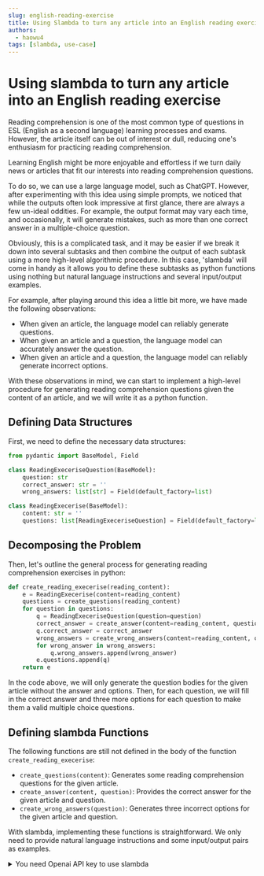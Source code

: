 ```yaml
---
slug: english-reading-exercise
title: Using Slambda to turn any article into an English reading exercise
authors:
  - haowu4
tags: [slambda, use-case]
---
```



# Using slambda to turn any article into an English reading exercise

Reading comprehension is one of the most common type of questions in ESL (English as a second language) learning processes and exams. However, the article itself can be out of interest or dull, reducing one's enthusiasm for practicing reading comprehension.

Learning English might be more enjoyable and effortless if we turn daily news or articles that fit our interests into reading comprehension questions.

To do so, we can use a large language model, such as ChatGPT. However, after experimenting with this idea using simple prompts, we noticed that while the outputs often look impressive at first glance, there are always a few un-ideal oddities. For example, the output format may vary each time, and occasionally, it will generate mistakes, such as more than one correct answer in a multiple-choice question.

Obviously, this is a complicated task, and it may be easier if we break it down into several subtasks and then combine the output of each subtask using a more high-level algorithmic procedure. In this case, 'slambda' will come in handy as it allows you to define these subtasks as python functions using nothing but natural language instructions and several input/output examples.

For example, after playing around this idea a little bit more, we have made the following observations:

* When given an article, the language model can reliably generate questions.
* When given an article and a question, the language model can accurately answer the question.
* When given an article and a question, the language model can reliably generate incorrect options.

With these observations in mind, we can start to implement a high-level procedure for generating reading comprehension questions given the content of an article, and we will write it as a python function.

## Defining Data Structures

First, we need to define the necessary data structures:

```python
from pydantic import BaseModel, Field

class ReadingExeceriseQuestion(BaseModel):
    question: str
    correct_answer: str = ''
    wrong_answers: list[str] = Field(default_factory=list)

class ReadingExecerise(BaseModel):
    content: str = ''
    questions: list[ReadingExeceriseQuestion] = Field(default_factory=list)
```


## Decomposing the Problem

Then, let's outline the general process for generating reading comprehension exercises in python:


```python
def create_reading_execerise(reading_content):
    e = ReadingExecerise(content=reading_content)
    questions = create_questions(reading_content)
    for question in questions:
        q = ReadingExeceriseQuestion(question=question)
        correct_answer = create_answer(content=reading_content, question=question)
        q.correct_answer = correct_answer
        wrong_answers = create_wrong_answers(content=reading_content, question=question)
        for wrong_answer in wrong_answers:
            q.wrong_answers.append(wrong_answer)
        e.questions.append(q)
    return e

```

In the code above, we will only generate the question bodies for the given article without the answer and options. Then, for each question, we will fill in the correct answer and three more options for each question to make them a valid multiple choice questions.

## Defining slambda Functions

The following functions are still not defined in the body of the function `create_reading_execerise`:

* `create_questions(content)`: Generates some reading comprehension questions for the given article.
* `create_answer(content, question)`: Provides the correct answer for the given article and question.
* `create_wrong_answers(question)`: Generates three incorrect options for the given article and question.


With slambda, implementing these functions is straightforward. We only need to provide natural language instructions and some input/output pairs as examples.


<details><summary>You need Openai API key to use slambda
</summary>

To learn more about how to load openai API key，you can visit <a href="/docs/tips/apikey" target="_blank">our related article</a>

```python title="how to load Openai API key"
import openai
from dotenv import load_dotenv
# This file contains OpenAI API KEY
load_dotenv(dotenv_path=os.path.expanduser('.env.local'))

# Load openai.api_key with environmental variable OPENAI_API_KEY
openai.api_key = os.getenv('OPENAI_API_KEY')

```

```python
from slambda import Example, LmFunction, GptApiOptions

create_questions = LmFunction.create(
    instruction="Create 5 toefl reading questions for given article, return in json array format",
    examples=[
        Example(
            input="""
Starting in July, the Test of English as a Foreign Language (TOEFL) will be reduced by one hour, becoming a two-hour exam. This change is aimed at increasing the competitiveness of TOEFL, which has faced competition from Duolingo, a language testing provider with a one-hour test. While many colleges have adopted test-optional policies for admissions, they still require English proficiency tests for non-native English speakers. The change will not affect the shorter TOEFL Essentials Test introduced in 2021 and will not impact the pricing of the longer TOEFL iBT exam. TOEFL representatives argue that their test remains superior to Duolingo's.
Specific changes to the new TOEFL iBT include a shorter reading section, a more concise writing task, and the removal of unscored test questions. Duolingo, however, remains confident in its own approach and widespread acceptance among U.S. colleges. TOEFL's executive director reports growing test volumes in recent years, particularly in key markets like China and India, emphasizing their commitment to innovation and maintaining high standards of validity, reliability, security, and fairness.            
            """,
            output=[
"What is the primary reason for the reduction in the duration of the TOEFL exam?",
"How long will the TOEFL exam be after the reduction in July?",
"Which language testing provider has posed competition to TOEFL with a one-hour test?",
"Why do colleges with test-optional policies still require English proficiency tests for non-native English speakers?",
"What is the TOEFL Essentials Test, and how is it related to the TOEFL iBT exam?",
            ],
        )
    ]
)


create_answer = LmFunction.create(
    instruction="Answer the question base on the given article",
    examples=[
        Example(
            input={
                'content': """
Starting in July, the Test of English as a Foreign Language (TOEFL) will be reduced by one hour, becoming a two-hour exam. This change is aimed at increasing the competitiveness of TOEFL, which has faced competition from Duolingo, a language testing provider with a one-hour test. While many colleges have adopted test-optional policies for admissions, they still require English proficiency tests for non-native English speakers. The change will not affect the shorter TOEFL Essentials Test introduced in 2021 and will not impact the pricing of the longer TOEFL iBT exam. TOEFL representatives argue that their test remains superior to Duolingo's.
Specific changes to the new TOEFL iBT include a shorter reading section, a more concise writing task, and the removal of unscored test questions. Duolingo, however, remains confident in its own approach and widespread acceptance among U.S. colleges. TOEFL's executive director reports growing test volumes in recent years, particularly in key markets like China and India, emphasizing their commitment to innovation and maintaining high standards of validity, reliability, security, and fairness.                
                """.strip(),
                'question': 'How long will the TOEFL exam be after the reduction in July?'
            },
            output='After the reduction in July, the TOEFL exam will be two hours long.',
        )
    ]
)

create_wrong_answers = LmFunction.create(
    instruction="Give 3 wrong answers for the question base on the given article, in json array format",
    examples=[
        Example(
            input={
                'content': """
Starting in July, the Test of English as a Foreign Language (TOEFL) will be reduced by one hour, becoming a two-hour exam. This change is aimed at increasing the competitiveness of TOEFL, which has faced competition from Duolingo, a language testing provider with a one-hour test. While many colleges have adopted test-optional policies for admissions, they still require English proficiency tests for non-native English speakers. The change will not affect the shorter TOEFL Essentials Test introduced in 2021 and will not impact the pricing of the longer TOEFL iBT exam. TOEFL representatives argue that their test remains superior to Duolingo's.
Specific changes to the new TOEFL iBT include a shorter reading section, a more concise writing task, and the removal of unscored test questions. Duolingo, however, remains confident in its own approach and widespread acceptance among U.S. colleges. TOEFL's executive director reports growing test volumes in recent years, particularly in key markets like China and India, emphasizing their commitment to innovation and maintaining high standards of validity, reliability, security, and fairness.                
                """.strip(),
                'question': 'How long will the TOEFL exam be after the reduction in July?'
            },
            output=[
                'After the reduction in July, the TOEFL exam will be 24 hours long.',
                'The TOEFL exam will become a 30-minute test after the reduction in July.',
                'TOEFL exam duration will increase to 5 hours after the reduction in July.',
            ],
        )
    ]
)


def create_reading_execerise(reading_content):
    e = ReadingExecerise(content=reading_content)
    questions = create_questions(reading_content)
    for question in questions:
        q = ReadingExeceriseQuestion(question=question)
        correct_answer = create_answer(content=reading_content, question=question)
        q.correct_answer = correct_answer
        wrong_answers = create_wrong_answers(content=reading_content, question=question)
        for wrong_answer in wrong_answers:
            q.wrong_answers.append(wrong_answer)
        e.questions.append(q)
    return e


response = create_reading_execerise(article)

```

In the example above, both `create_questions` and `create_wrong_answers` return a `list[str]`, while `create_answer` returns a single `str`.

## Generating a printable PDF

Now, with everything defined, we can run the code defined above. However, its output format is in a pydantic model, which is not very human-readable. So, we need to render this content to a PDF file so we can print it out and use it as real study material. In this case, we can generate a markdown file from the `ReadingExecerise` instance and use the open-source tool [Pandoc](https://pandoc.org/) to convert the markdown into a PDF.

We can use the following code to generate markdown.

```python
from random import shuffle

def shuffle_options(correct_option, wrong_options):
    l = [*wrong_options, correct_option]
    shuffle(l)
    return l, l.index(correct_option)
    
def question_to_markdown(q):
    ([oa, ob, oc, od], ans_idx) = shuffle_options(q.correct_answer, q.wrong_answers)
    ans_key = chr(ord('A') + ans_idx)
    return f"""
{q.question}

[ ] A. {oa}

[ ] B. {ob}

[ ] C. {oc}

[ ] D. {od}

    """.strip(), ans_key


def execerise_to_markdown(e):
    
    questions_and_key = [question_to_markdown(x) for x in e.questions]
    questions = ''
    answers = '# Ansers:\n\n'
    content = '\n\n'.join(e.content.split('\n'))
    for i, (q, k) in enumerate(questions_and_key):
        questions += f"## Question {i + 1 }\n\n"
        questions += q
        questions += '\n\n\n'
        
        answers += f"* Question {i + 1 :<2} : {k}\n\n"        
    
    main = f"""
# Article

{content}


# Questions

{questions}
    """.strip()
    
    
    return main + "\n\pagebreak\n" + answers


# Generate the markdown file
md_output = execerise_to_markdown(response)
with open('./output.md', 'w') as out:
    out.write(md_output)

```

Now we have the markdown file, we can [pandoc](https://pandoc.org/) to compile it into a pdf file. For more details on pandoc, such as how to install and other usage, you can refer to the [pando's official website](https://pandoc.org/).


```bash
pandoc output.md  -o output.pdf
```

## The complete source code:

```python
import os
import openai

from dotenv import load_dotenv
from slambda import Example, LmFunction, GptApiOptions
from pydantic import BaseModel, Field
from random import shuffle

# This file contains the OpenAI API KEY

load_dotenv(dotenv_path=os.path.expanduser('.env.local'))

# Read OPENAI_API_KEY from environment variables

openai.api_key = os.getenv('OPENAI_API_KEY')

if openai.api_key is None:
    print("您需要载入OPENAI_API_KEY")
    raise ValueError('找不到OPENAI_API_KEY')

# Define Data Structures

class ReadingExeceriseQuestion(BaseModel):
    question: str
    correct_answer: str = ''
    wrong_answers: list[str] = Field(default_factory=list)

class ReadingExecerise(BaseModel):
    content: str = ''
    questions: list[ReadingExeceriseQuestion] = Field(default_factory=list)


# Define Slambda functions

create_questions = LmFunction.create(
    instruction="Create 5 toefl reading questions for given article, return in json array format",
    examples=[
        Example(
            input="""
Starting in July, the Test of English as a Foreign Language (TOEFL) will be reduced by one hour, becoming a two-hour exam. This change is aimed at increasing the competitiveness of TOEFL, which has faced competition from Duolingo, a language testing provider with a one-hour test. While many colleges have adopted test-optional policies for admissions, they still require English proficiency tests for non-native English speakers. The change will not affect the shorter TOEFL Essentials Test introduced in 2021 and will not impact the pricing of the longer TOEFL iBT exam. TOEFL representatives argue that their test remains superior to Duolingo's.
Specific changes to the new TOEFL iBT include a shorter reading section, a more concise writing task, and the removal of unscored test questions. Duolingo, however, remains confident in its own approach and widespread acceptance among U.S. colleges. TOEFL's executive director reports growing test volumes in recent years, particularly in key markets like China and India, emphasizing their commitment to innovation and maintaining high standards of validity, reliability, security, and fairness.            
            """,
            output=[
"What is the primary reason for the reduction in the duration of the TOEFL exam?",
"How long will the TOEFL exam be after the reduction in July?",
"Which language testing provider has posed competition to TOEFL with a one-hour test?",
"Why do colleges with test-optional policies still require English proficiency tests for non-native English speakers?",
"What is the TOEFL Essentials Test, and how is it related to the TOEFL iBT exam?",
            ],
        )
    ]
)


create_answer = LmFunction.create(
    instruction="Answer the question base on the given article",
    examples=[
        Example(
            input={
                'content': """
Starting in July, the Test of English as a Foreign Language (TOEFL) will be reduced by one hour, becoming a two-hour exam. This change is aimed at increasing the competitiveness of TOEFL, which has faced competition from Duolingo, a language testing provider with a one-hour test. While many colleges have adopted test-optional policies for admissions, they still require English proficiency tests for non-native English speakers. The change will not affect the shorter TOEFL Essentials Test introduced in 2021 and will not impact the pricing of the longer TOEFL iBT exam. TOEFL representatives argue that their test remains superior to Duolingo's.
Specific changes to the new TOEFL iBT include a shorter reading section, a more concise writing task, and the removal of unscored test questions. Duolingo, however, remains confident in its own approach and widespread acceptance among U.S. colleges. TOEFL's executive director reports growing test volumes in recent years, particularly in key markets like China and India, emphasizing their commitment to innovation and maintaining high standards of validity, reliability, security, and fairness.                
                """.strip(),
                'question': 'How long will the TOEFL exam be after the reduction in July?'
            },
            output='After the reduction in July, the TOEFL exam will be two hours long.',
        )
    ]
)

create_wrong_answers = LmFunction.create(
    instruction="Give 3 wrong answers for the question base on the given article, in json array format",
    examples=[
        Example(
            input={
                'content': """
Starting in July, the Test of English as a Foreign Language (TOEFL) will be reduced by one hour, becoming a two-hour exam. This change is aimed at increasing the competitiveness of TOEFL, which has faced competition from Duolingo, a language testing provider with a one-hour test. While many colleges have adopted test-optional policies for admissions, they still require English proficiency tests for non-native English speakers. The change will not affect the shorter TOEFL Essentials Test introduced in 2021 and will not impact the pricing of the longer TOEFL iBT exam. TOEFL representatives argue that their test remains superior to Duolingo's.
Specific changes to the new TOEFL iBT include a shorter reading section, a more concise writing task, and the removal of unscored test questions. Duolingo, however, remains confident in its own approach and widespread acceptance among U.S. colleges. TOEFL's executive director reports growing test volumes in recent years, particularly in key markets like China and India, emphasizing their commitment to innovation and maintaining high standards of validity, reliability, security, and fairness.                
                """.strip(),
                'question': 'How long will the TOEFL exam be after the reduction in July?'
            },
            output=[
                'After the reduction in July, the TOEFL exam will be 24 hours long.',
                'The TOEFL exam will become a 30-minute test after the reduction in July.',
                'TOEFL exam duration will increase to 5 hours after the reduction in July.',
            ],
        )
    ]
)


# Generate Questions and Options

def create_reading_execerise(reading_content):
    e = ReadingExecerise(content=reading_content)
    questions = create_questions(reading_content)
    for question in questions:
        q = ReadingExeceriseQuestion(question=question)
        correct_answer = create_answer(content=reading_content, question=question)
        q.correct_answer = correct_answer
        wrong_answers = create_wrong_answers(content=reading_content, question=question)
        for wrong_answer in wrong_answers:
            q.wrong_answers.append(wrong_answer)
        e.questions.append(q)
    return e


# Generate Markdown-related Functions

def shuffle_options(correct_option, wrong_options):
    l = [*wrong_options, correct_option]
    shuffle(l)
    return l, l.index(correct_option)

def question_to_markdown(q):
    ([oa, ob, oc, od], ans_idx) = shuffle_options(q.correct_answer, q.wrong_answers)
    ans_key = chr(ord('A') + ans_idx)
    return f"""
{q.question}

[ ] A. {oa}

[ ] B. {ob}

[ ] C. {oc}

[ ] D. {od}

    """.strip(), ans_key


def execerise_to_markdown(e):
    
    questions_and_key = [question_to_markdown(x) for x in e.questions]
    questions = ''
    answers = '# Ansers:\n\n'
    content = '\n\n'.join(e.content.split('\n'))
    for i, (q, k) in enumerate(questions_and_key):
        questions += f"## Question {i + 1 }\n\n"
        questions += q
        questions += '\n\n\n'
        
        answers += f"* Question {i + 1 :<2} : {k}\n\n"        
    
    main = f"""
# Article

{content}

# Questions

{questions}
    """.strip()

    return main + "\n\pagebreak\n" + answers



# Done defining functions, let's test them.

article = """
As house prices have climbed, saving for a down payment is out of reach for many Canadians, particularly young people. Today, the Honourable Marc Miller, Minister of Immigration, Refugees and Citizenship, shared how the new tax-free First Home Savings Account is available and helping put home ownership back within reach of Canadians across the country.
The new tax-free First Home Savings Account is a registered savings account that helps Canadians become first-time home buyers by contributing up to $8,000 per year (up to a lifetime limit of $40,000) for their first down payment within 15 years. To help Canadians reach their savings goals, First Home Savings Account contributions are tax deductible on annual income tax returns, like a Registered Retirement Savings Plan (RRSP). Like a Tax‑Free Savings Account, withdrawals to purchase a first home, including any investment income on contributions, are non-taxable. Tax-free in; tax-free out.
Financial institutions have been offering the First Home Savings Account to Canadians since April 1, 2023, and it’s now available at 7 financial institutions, with more set to offer it soon.
""".strip()

# Generate a reading exercise
response = create_reading_execerise(article)

# Convert it to Markdown and write to './output.md'
md_output = execerise_to_markdown(response)

with open('./output.md', 'w') as out:
    out.write(md_output)
```

After running the code provided above, we can switch back to command line, and use pandoc to convert the generated Markdown file into a PDF.

```bash
pandoc output.md  -o output.pdf
```

You can now print out `output.pdf` and print it out as an ESL learning material.